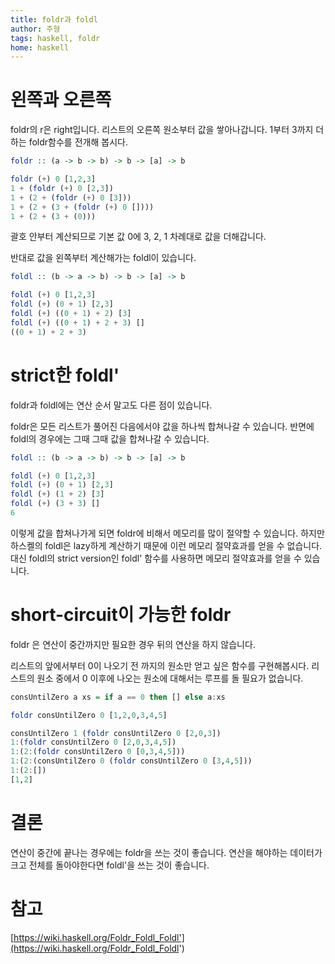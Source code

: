 ```yaml
---
title: foldr과 foldl
author: 주형
tags: haskell, foldr
home: haskell
---
```


# 왼쪽과 오른쪽
foldr의 r은 right입니다. 리스트의 오른쪽 원소부터 값을 쌓아나갑니다. 1부터 3까지 더하는 foldr함수를 전개해 봅시다.

```Haskell
foldr :: (a -> b -> b) -> b -> [a] -> b

foldr (+) 0 [1,2,3]
1 + (foldr (+) 0 [2,3])
1 + (2 + (foldr (+) 0 [3]))
1 + (2 + (3 + (foldr (+) 0 [])))
1 + (2 + (3 + (0)))
```

괄호 안부터 계산되므로 기본 값 0에 3, 2, 1 차례대로 값을 더해갑니다.

반대로 값을 왼쪽부터 계산해가는 foldl이 있습니다.

```Haskell
foldl :: (b -> a -> b) -> b -> [a] -> b

foldl (+) 0 [1,2,3]
foldl (+) (0 + 1) [2,3]
foldl (+) ((0 + 1) + 2) [3]
foldl (+) ((0 + 1) + 2 + 3) []
((0 + 1) + 2 + 3)
```

# strict한 foldl'

foldr과 foldl에는 연산 순서 말고도 다른 점이 있습니다.

foldr은 모든 리스트가 풀어진 다음에서야 값을 하나씩 합쳐나갈 수 있습니다. 반면에 foldl의 경우에는 그때 그때 값을 합쳐나갈 수 있습니다.

```Haskell
foldl :: (b -> a -> b) -> b -> [a] -> b

foldl (+) 0 [1,2,3]
foldl (+) (0 + 1) [2,3]
foldl (+) (1 + 2) [3]
foldl (+) (3 + 3) []
6
```

이렇게 값을 합쳐나가게 되면 foldr에 비해서 메모리를 많이 절약할 수 있습니다. 하지만 하스켈의 foldl은 lazy하게 계산하기 때문에 이런 메모리 절약효과를 얻을 수 없습니다. 대신 foldl의 strict version인 foldl' 함수를 사용하면 메모리 절약효과를 얻을 수 있습니다.

# short-circuit이 가능한 foldr

foldr 은 연산이 중간까지만 필요한 경우 뒤의 연산을 하지 않습니다.

리스트의 앞에서부터 0이 나오기 전 까지의 원소만 얻고 싶은 함수를 구현해봅시다. 리스트의 원소 중에서 0 이후에 나오는 원소에 대해서는 루프를 돌 필요가 없습니다.

```Haskell
consUntilZero a xs = if a == 0 then [] else a:xs

foldr consUntilZero 0 [1,2,0,3,4,5]

consUntilZero 1 (foldr consUntilZero 0 [2,0,3])
1:(foldr consUntilZero 0 [2,0,3,4,5])
1:(2:(foldr consUntilZero 0 [0,3,4,5]))
1:(2:(consUntilZero 0 (foldr consUntilZero 0 [3,4,5]))
1:(2:[])
[1,2]
```

# 결론

연산이 중간에 끝나는 경우에는 foldr을 쓰는 것이 좋습니다. 연산을 해야하는 데이터가 크고 전체를 돌아야한다면 foldl'을 쓰는 것이 좋습니다.

# 참고
[https://wiki.haskell.org/Foldr_Foldl_Foldl'](https://wiki.haskell.org/Foldr_Foldl_Foldl')
